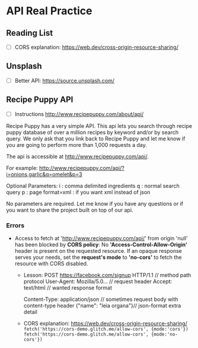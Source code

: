 # API Real Practice

## Reading List

- [ ] CORS explanation: <https://web.dev/cross-origin-resource-sharing/>

## Unsplash

- [ ] Better API: <https://source.unsplash.com/>

## Recipe Puppy API

- [ ] Instructions <http://www.recipepuppy.com/about/api/>

Recipe Puppy has a very simple API. This api lets you search through recipe puppy database of over a million recipes by keyword and/or by search query. We only ask that you link back to Recipe Puppy and let me know if you are going to perform more than 1,000 requests a day.

The api is accessible at http://www.recipepuppy.com/api/.

For example:
http://www.recipepuppy.com/api/?i=onions,garlic&q=omelet&p=3

Optional Parameters:
i : comma delimited ingredients
q : normal search query
p : page
format=xml : if you want xml instead of json

No parameters are required. Let me know if you have any questions or if you want to share the project built on top of our api.

### Errors

- Access to fetch at 'http://www.recipepuppy.com/api/' from origin 'null' has been blocked by **CORS policy**: No **'Access-Control-Allow-Origin'** header is present on the requested resource. If an opaque response serves your needs, set the **request's mode** to **'no-cors'** to fetch the resource with CORS disabled.

  - Lesson:
    POST https://facebook.com/signup HTTP/1.1 // method path protocol
    User-Agent: Mozilla/5.0... // request header
    Accept: text/html // wanted response format

    Content-Type: application/json // sometimes request body with content-type header
    {"name": "leia organa"}// json-format extra detail

  - CORS explanation: <https://web.dev/cross-origin-resource-sharing/>
    `fetch('https://cors-demo.glitch.me/allow-cors', {mode:'cors'})`
    `fetch('https://cors-demo.glitch.me/allow-cors', {mode:'no-cors'})`
